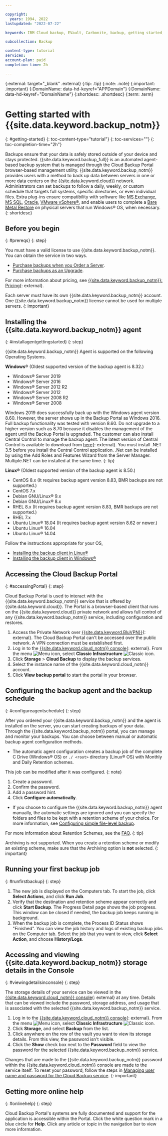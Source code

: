 ```yaml
---

copyright:
  years: 1994, 2022
lastupdated: "2022-07-22"

keywords: IBM Cloud backup, EVault, Carbonite, backup, getting started, setup, configure, run backup, billing, pricing,

subcollection: Backup

content-type: tutorial
services:
account-plan: paid
completion-time: 2h

---
```

{:external: target="_blank" .external}
{:tip: .tip}
{:note: .note}
{:important: .important}
{:DomainName: data-hd-keyref="APPDomain"}
{:DomainName: data-hd-keyref="DomainName"}
{:shortdesc: .shortdesc}
{:term: .term}

# Getting started with {{site.data.keyword.backup_notm}}
{: #getting-started}
{: toc-content-type="tutorial"}
{: toc-services=""}
{: toc-completion-time="2h"}

Backups ensure that your data is safely stored outside of your device and stays protected. {{site.data.keyword.backup_full}} is an automated agent-based backup system that is managed through the Cloud Backup Portal browser-based management utility. {{site.data.keyword.backup_notm}} provides users with a method to back up data between servers in one or more data centers on the {{site.data.keyword.cloud}} network. Administrators can set backups to follow a daily, weekly, or custom schedule that targets full systems, specific directories, or even individual files. Extra plug-ins ensure compatibility with software like [MS Exchange](/docs/Backup?topic=Backup-Exchangeplugin), [MS SQL](/docs/Backup?topic=Backup-MSSQLplugin), [Oracle](/docs/Backup?topic=Backup-Oracleplugin#Oracleplugin), [VMware vSphere&reg;](/docs/Backup?topic=Backup-VRA), and enable users to complete a [Bare Metal Restore](/docs/Backup?topic=Backup-BMRplugin#BMRplugin) on physical servers that run Windows&reg; OS, when necessary.
{: shortdesc}

## Before you begin
{: #prereqs}
{: step}

You must have a valid license to use {{site.data.keyword.backup_notm}}. You can obtain the service in two ways.

- [Purchase backups when you Order a Server](/docs/Backup?topic=Backup-ordering#purchasingwithserver).
- [Purchase backups as an Upgrade](/docs/Backup?topic=Backup-ordering#purchasingasupgrade).

For more information about pricing, see [{{site.data.keyword.backup_notm}}: Pricing](https://www.ibm.com/cloud/backup/pricing){: external}.

Each server must have its own {{site.data.keyword.backup_notm}} account. One {{site.data.keyword.backup_notm}} license cannot be used for multiple servers.
{: important}

## Installing the {{site.data.keyword.backup_notm}} agent
{: #installagentgettingstarted}
{: step}

{{site.data.keyword.backup_notm}} Agent is supported on the following Operating Systems.

**Windows**&reg; (Oldest supported version of the backup agent is 8.32.)
- Windows&reg; Server 2019
- Windows&reg; Server 2016
- Windows&reg; Server 2012 R2
- Windows&reg; Server 2012
- Windows&reg; Server 2008 R2
- Windows&reg; Server 2008

Windows 2019 does successfully back up with the Windows agent version 8.60. However, the server shows up in the Backup Portal as Windows 2016. Full backup functionality was tested with version 8.60. Do not upgrade to a higher version such as 8.70 because it disables the management of the agent until the Backup Portal is upgraded. The customer can also install Central Control to manage the backup agent. The latest version of Central Control is available to download from [here](http://downloads.service.softlayer.com/evault/CentralControl/){: external}. You must install .NET 3.5 before you install the Central Control application. .Net can be installed by using the Add Roles and Features Wizard from the Server Manager. Multiple.NET can be installed at the same time.
{: tip}

**Linux&reg;** (Oldest supported version of the backup agent is 8.50.)
- CentOS 8.x (It requires backup agent version 8.83, BMR backups are not supported.)
- CentOS 7.x
- Debian GNU/Linux&reg; 9.x
- Debian GNU/Linux&reg; 8.x
- RHEL 8.x (It requires backup agent version 8.83, BMR backups are not supported.)
- RHEL 7.x
- Ubuntu Linux&reg; 18.04 (It requires backup agent version 8.62 or newer.)
- Ubuntu Linux&reg; 16.04
- Ubuntu Linux&reg; 14.04

Follow the instructions appropriate for your OS,
- [Installing the backup client in Linux&reg;](/docs/Backup?topic=Backup-InstallinLinux)
- [Installing the backup client in Windows&reg;](/docs/Backup?topic=Backup-InstallinWindows)

## Accessing the Cloud Backup Portal
{: #accessingPortal}
{: step}

Cloud Backup Portal is used to interact with the {{site.data.keyword.backup_notm}} service that is offered by {{site.data.keyword.cloud}}. The Portal is a browser-based client that runs on the {{site.data.keyword.cloud}} private network and allows full control of any {{site.data.keyword.backup_notm}} service, including configuration and restores.

1. Access the Private Network over [{{site.data.keyword.BluVPN}}](https://www.ibm.com/cloud/vpn-access){: external}. The Cloud Backup Portal can't be accessed over the public network. A VPN connection must be established first.
2. Log in to the [{{site.data.keyword.cloud_notm}} console](https://{DomainName}){: external}. From the menu ![Menu icon](../icons/icon_hamburger.svg "Menu"), select **Classic Infrastructure** ![Classic icon](../icons/classic.svg "Classic").
3. Click **Storage** > **Cloud Backup** to display the backup services.
4. Select the instance name of the {{site.data.keyword.cloud_notm}} account.
5. Click **View backup portal** to start the portal in your browser.

## Configuring the backup agent and the backup schedule
{: #configureagentschedule}
{: step}

After you ordered your {{site.data.keyword.backup_notm}} and the agent is installed on the server, you can start creating backups of your data. Through the {{site.data.keyword.backup_notm}} portal, you can manage and monitor your backups. You can choose between manual or automatic backup agent configuration methods.

- The automatic agent configuration creates a backup job of the complete C Drive (Windows&reg; OS) or `./ <root>` directory (Linux&reg; OS) with Monthly and Daily Retention schemes.

This job can be modified after it was configured.
{: note}

1. Create a password.
2. Confirm the password.
3. Add a password hint.
4. Click **Configure automatically**.

- If you choose to configure the {{site.data.keyword.backup_notm}} agent manually, the automatic settings are ignored and you can specify the folders and files to be kept with a retention scheme of your choice. For more information, see [Configuring simple file-level backup](/docs/Backup?topic=Backup-configureFileBackup).

For more information about Retention Schemes, see the [FAQ](/docs/Backup?topic=Backup-faqs#faqs).
{: tip}

Archiving is not supported. When you create a retention scheme or modify an existing scheme, make sure that the Archiving option is **not** selected.
{: important}

## Running your first backup job
{: #runfirstbackup}
{: step}

1. The new job is displayed on the Computers tab. To start the job, click **Select Actions**, and click **Run Job**.
2. Verify that the destination and retention scheme appear correctly and click **Start Backup**. The Progress Detail page shows the job progress. This window can be closed if needed, the backup job keeps running in background.
3. When the backup job is complete, the Process ID Status shows "Finished". You can view the job history and logs of existing backup jobs on the Computer tab. Select the job that you want to view, click **Select Action**, and choose **History/Logs**.

## Accessing and viewing {{site.data.keyword.backup_notm}} storage details in the Console
{: #viewingdetailsinconsole}
{: step}

The storage details of your service can be viewed in the [{{site.data.keyword.cloud_notm}} console](https://{DomainName}/classic/storage/backup){: external} at any time. Details that can be viewed include the password, storage address, and usage that is associated with the selected {{site.data.keyword.backup_notm}} service.

1. Log in to the [{{site.data.keyword.cloud_notm}} console](https://{DomainName}){: external}. From the menu ![Menu icon](../icons/icon_hamburger.svg "Menu"), select **Classic Infrastructure** ![Classic icon](../icons/classic.svg "Classic").
2. Click **Storage**, and select **Backup** from the list.
3. Click anywhere on the row of the vault you want to view its storage details. From this view, the password isn't visible.
4. Click the **Show** check box next to the **Password** field to view the password for the selected {{site.data.keyword.backup_notm}} service.

Changes that are made to the {{site.data.keyword.backup_notm}} password within the {{site.data.keyword.cloud_notm}} console are made to the service itself. To reset your password, follow the steps in [Managing user name and password for the Cloud Backup service](/docs/Backup?topic=Backup-changePassword).
{: important}

## Getting more online help
{: #onlinehelp}
{: step}

Cloud Backup Portal's systems are fully documented and support for the application is accessible within the Portal. Click the white question mark in a blue circle for **Help**. Click any article or topic in the navigation bar to view more information.
